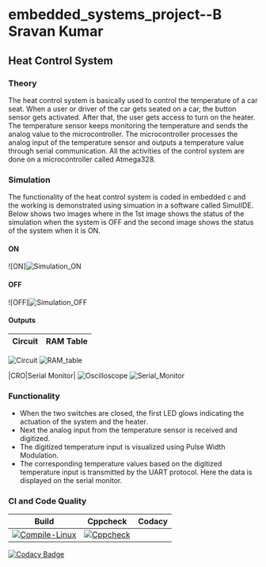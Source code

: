 # embedded_systems_project--B Sravan Kumar

## Heat Control System 

### Theory

The heat control system is basically used to control the temperature of a car seat. When a user or driver of the car gets seated on a car, the button sensor gets activated. After that, the user gets access to turn on the heater. The temperature sensor keeps monitoring the temperature and sends the analog value to the microcontroller. The microcontroller processes the analog input of the temperature sensor and outputs a temperature value through serial communication. All the activities of the control system are done on a microcontroller called Atmega328.

### Simulation

The functionality of the heat control system is coded in embedded c and the working is demonstrated using simuation in a software called SimulIDE.
Below shows two images where in the 1st image shows the status of the simulation when the system is OFF and the second image shows the status of the system when it is ON. 

#### ON
![ON]![Simulation_ON](https://user-images.githubusercontent.com/101509869/164460202-388ece5f-6d09-4fb9-be7d-4b2365c79813.PNG)


#### OFF
![OFF]![Simulation_OFF](https://user-images.githubusercontent.com/101509869/164460405-4f6b9cde-5a50-4237-968e-d380518a396c.PNG)


#### Outputs

|Circuit|RAM Table|
|:--:|:--:|
![Circuit](https://user-images.githubusercontent.com/101509869/164460604-0f456f0d-7880-4daf-bfe6-b2209c53fb94.gif)
![RAM_table](https://user-images.githubusercontent.com/101509869/164460695-b5238126-daef-4fe5-9e41-56421080bff6.gif)

|CRO|Serial Monitor|
![Oscilloscope](https://user-images.githubusercontent.com/101509869/164460743-64ef4c37-1883-4fb1-baa9-8571aa772c55.gif)
![Serial_Monitor](https://user-images.githubusercontent.com/101509869/164460781-8b1f1f48-6942-4c3f-8455-1ea909a8bfd0.gif)


### Functionality 

* When the two switches are closed, the first LED glows indicating the actuation of the system and the heater.
* Next the analog input from the temperature sensor is received and digitized.
* The digitized temperature input is visualized using Pulse Width Modulation.
* The corresponding temperature values based on the digitized temperature input is transmitted by the UART protocol. Here the data is displayed on the serial monitor.




### CI and Code Quality

|Build|Cppcheck|Codacy|
|:--:|:--:|:--:|
[![Compile-Linux](https://github.com/Sravan4803/M2_Heat_Control_System/actions/workflows/Compile.yml/badge.svg)](https://github.com/Sravan4803/M2_Heat_Control_System/actions/workflows/Compile.yml)|[![Cppcheck](https://github.com/Sravan4803/M2_Heat_Control_System/actions/workflows/CodeQuality.yml/badge.svg)](https://github.com/Sravan4803/M2_Heat_Control_System/actions/workflows/CodeQuality.yml)
[![Codacy Badge](https://app.codacy.com/project/badge/Grade/a1699b8edd7b49c884bc375bc83525a7)](https://www.codacy.com/gh/Sravan4803/M2_Heat_Control_System/dashboard?utm_source=github.com&amp;utm_medium=referral&amp;utm_content=Sravan4803/M2_Heat_Control_System&amp;utm_campaign=Badge_Grade)
